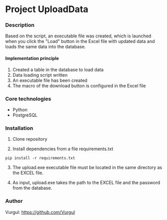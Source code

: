 # Project UploadData
### Description
Based on the script, an executable file was created, 
which is launched when you click the "Load" button in the Excel file
with updated data and loads the same data into the database.

#### Implementation principle
1. Created a table in the database to load data
2. Data loading script written
3. An executable file has been created
4. The macro of the download button is configured in the Excel file

### Core technologies
* Python
* PostgreSQL
### Installation
1. Clone repository

2. Install dependencies from a file requirements.txt
```
pip install -r requirements.txt
``` 
3. The upload.exe executable file must be located in the 
   same directory as the EXCEL file.
   
4. As input, upload.exe takes the path to
   the EXCEL file and the password from the database.
   
### Author
Vurgul: https://github.com/Vurgul